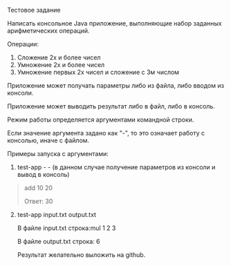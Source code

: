 Тестовое задание

Написать консольное Java приложение, выполняющие набор заданных арифметических операций.

Операции:

1) Сложение 2х и более чисел
2) Умножение 2х и более чисел
3) Умножение первых 2х чисел и сложение с 3м числом

Приложение может получать параметры либо из файла, либо вводом из консоли.

Приложение может выводить результат либо в файл, либо в консоль.

Режим работы определяется аргументами командной строки.

Если значение аргумента задано как "-", то это означает работу с консолью, иначе с файлом.

Примеры запуска с аргументами:

1) test-app - - <enter>
   (в данном случае получение параметров из консоли и вывод в консоль)

> add 10 20 <enter>
>
> Ответ: 30

2) test-app input.txt output.txt <enter>

   В файле input.txt строка:mul 1 2 3

   В файле output.txt строка: 6

   Результат желательно выложить на github.